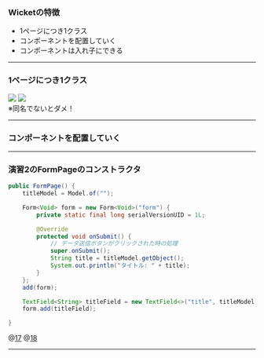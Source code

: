 ### Wicketの特徴
- 1ページにつき1クラス
- コンポーネントを配置していく
- コンポーネントは入れ子にできる

---

### 1ページにつき1クラス
![](https://i.imgur.com/UfZWrDN.png)
![](https://i.imgur.com/F6Cj2Ls.png)<br>
※同名でないとダメ！

---

### コンポーネントを配置していく

---

### 演習2のFormPageのコンストラクタ

```java:FormPage.java
public FormPage() {
    titleModel = Model.of("");

    Form<Void> form = new Form<Void>("form") {
        private static final long serialVersionUID = 1L;

        @Override
        protected void onSubmit() {
            // データ送信ボタンがクリックされた時の処理
            super.onSubmit();
            String title = titleModel.getObject();
            System.out.println("タイトル: " + title);
        }
    };
    add(form);

    TextField<String> titleField = new TextField<>("title", titleModel);
    form.add(titleField);

}
```
@[17](TextFieldコンポーネント)
@[18](add()を忘れずに!)

---
